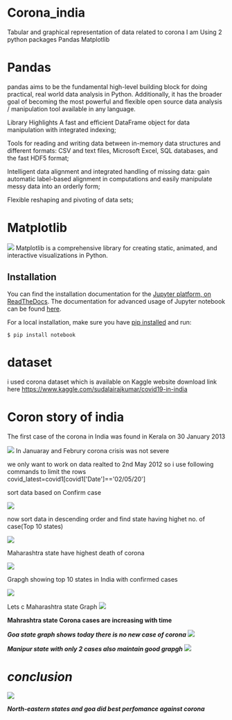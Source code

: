 # Corona_india
Tabular and graphical representation of data related to corona
I am Using 2 python packages 
 Pandas
 Matplotlib

# Pandas 
pandas aims to be the fundamental high-level building block for doing practical, real world data analysis in Python. Additionally, it has the broader goal of becoming the most powerful and flexible open source data analysis / manipulation tool available in any language.

Library Highlights
A fast and efficient DataFrame object for data manipulation with integrated indexing;

Tools for reading and writing data between in-memory data structures and different formats: CSV and text files, Microsoft Excel, SQL databases, and the fast HDF5 format;

Intelligent data alignment and integrated handling of missing data: gain automatic label-based alignment in computations and easily manipulate messy data into an orderly form;

Flexible reshaping and pivoting of data sets;

# Matplotlib
![](images/matplotlib.PNG)
Matplotlib is a comprehensive library for creating static, animated, and interactive visualizations in Python.

## Installation
You can find the installation documentation for the
[Jupyter platform, on ReadTheDocs](https://jupyter.readthedocs.io/en/latest/install.html).
The documentation for advanced usage of Jupyter notebook can be found
[here](https://jupyter-notebook.readthedocs.io/en/latest/).

For a local installation, make sure you have
[pip installed](https://pip.readthedocs.io/en/stable/installing/) and run:

    $ pip install notebook
# dataset 
i used corona dataset which is available on Kaggle website 
download link here
https://www.kaggle.com/sudalairajkumar/covid19-in-india
# Coron story of india 

 The first case of the corona in India was found in Kerala on 30 January 2013
 
![](images/1st_case.PNG)
In Januaray and Februry corona crisis was not severe 

we only want to work on data realted to 2nd May 2012 so i use following commands to limit the rows 
covid_latest=covid1[covid1['Date']=='02/05/20']

sort data based on Confirm case

![](images/sort1.PNG)




now sort data in descending order and find state having highet no. of case(Top 10 states)

![](images/sort2.PNG)

Maharashtra state have highest death of corona 
 
![](images/death.PNG)

Grapgh showing top 10 states in India with confirmed cases

![](images/graph.PNG)

Lets c Maharashtra state Graph
![](images/maharashtra.PNG)

<b>Mahrashtra state Corona cases are increasing with time <b>
    
<i>Goa state graph shows today there is no new case of corona<i>
![](images/goa.PNG)

<i>Manipur state with only 2 cases also maintain good grapgh<i>
![](images/manipur.PNG)

# conclusion
![](images/conclusion.PNG)

<b>North-eastern states and goa did best perfomance against corona<b>
